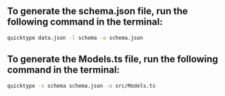 ## To generate the schema.json file, run the following command in the terminal:

```bash
quicktype data.json -l schema -o schema.json
```

## To generate the Models.ts file, run the following command in the terminal:

```bash
quicktype -s schema schema.json -o src/Models.ts
```
